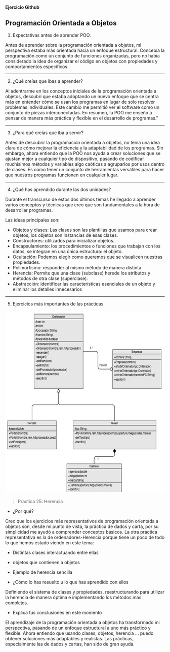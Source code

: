 #### Ejercicio Github

## Programación Orientada a Objetos


1. Expectativas antes de aprender POO. 

Antes de aprender sobre la programación orientada a objetos, mi perspectiva estaba más orientada hacia un enfoque estructural. Concebía la programación como un conjunto de funciones organizadas, pero no había considerado la idea de organizar el código en objetos con propiedades y comportamientos específicos.
___
2. ¿Qué creías que ibas a aprender?

Al adentrarme en los conceptos iniciales de la programación orientada a objetos, descubrí que estaba adoptando un nuevo enfoque que se centra más en entender cómo se usan los programas en lugar de solo resolver problemas individuales. Este cambio me permitió ver el software como un conjunto de piezas interconectadas. En resumen, la POO me enseñó a pensar de manera más práctica y flexible en el desarrollo de programas."
___
3. ¿Para qué creías que iba a servir?

Antes de descubrir la programación orientada a objetos, 
no tenía una idea clara de cómo mejorar la eficiencia y la adaptabilidad de los 
programas. Sin embargo, ahora entiendo que la POO nos ayuda a crear soluciones 
que se ajustan mejor a cualquier tipo de dispositivo, pasando de codificar muchísimos
métodos y variables algo caóticas a agruparlos por usos dentro de clases.
Es como tener un conjunto de herramientas versátiles para 
hacer que nuestros programas funcionen en cualquier lugar.
___
4. ¿Qué has aprendido durante las dos unidades?

Durante el transcurso de estos dos últimos temas he llegado a aprender varios conceptos y técnicas que creo que son fundamentales a la hora de desarrollar programas. 

Las ideas principales son:
* Objetos y clases: Las clases son las plantillas que usamos para crear objetos, los objetos son instancias de esas clases.
* Constructores: utilizados para inicializar objetos.
* Encapsulamiento: los procedimientos o funciones que trabajan con los datos, se integran en una única estructura: el objeto.
* Ocultación: Podemos elegir como queremos que se visualicen nuestras propiedades.
* Polimorfismo: responder al mismo método de manera distinta.
* Herencia: Permite que una clase (subclase) herede los atributos y métodos de otra clase (superclase).
* Abstracción: identificar las características esenciales de un objeto y eliminar los detalles innecesarios
___
5. Ejercicios más importantes de las prácticas 




<img src="Captura.JPG" width="762" height="574" alt="practica 25: Herencia">

<!-- ![Ejercicio ascensor](captura.jpg "practica 25: Herencia")-->
> Practica 25: Herencia

* ¿Por qué?

Creo que los ejercicios más representativos de programación orientada a objetos son, desde mi punto de vista,
la práctica de dados y carta, por su simplicidad me ayudó a comprender conceptos básicos. La otra práctica
representativa es la de ordenadores-Herencia porque tiene un poco de todo lo que hemos estado viendo en este
  tema:
  * Distintas clases interactuando entre ellas
  * objetos que contienen a objetos
  * Ejemplo de herencia sencilla


* ¿Cómo lo has resuelto u lo que has aprendido con ellos

Definiendo el sistema de clases y propiedades, reestructurando para utilizar
la herencia de manera óptima e implementando los métodos más complejos.

* Explica tus conclusiones en este momento

El aprendizaje de la programación orientada a objetos ha transformado mi perspectiva, pasando de un enfoque estructural 
a uno más práctico y flexible. Ahora entiendo que usando clases, objetos, herencia ... puedo obtener soluciones más 
adaptables y realistas. Las prácticas, especialmente las de dados y cartas, han sido de gran ayuda.